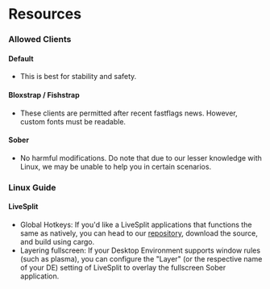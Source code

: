 # Resources

### Allowed Clients

#### Default
- This is best for stability and safety.

#### Bloxstrap / Fishstrap
- These clients are permitted after recent fastflags news. However, custom fonts must be readable.

#### Sober
- No harmful modifications. Do note that due to our lesser knowledge with Linux, we may be unable to help you in certain scenarios.

### Linux Guide
#### LiveSplit
- Global Hotkeys: If you'd like a LiveSplit applications that functions the same as natively, you can head to our [repository](https://github.com/lightwork-speedrunning/livesplit-for-sober/tree/master), download the source, and build using cargo.
- Layering fullscreen: If your Desktop Environment supports window rules (such as plasma), you can configure the "Layer" (or the respective name of your DE) setting of LiveSplit to overlay the fullscreen Sober application.
